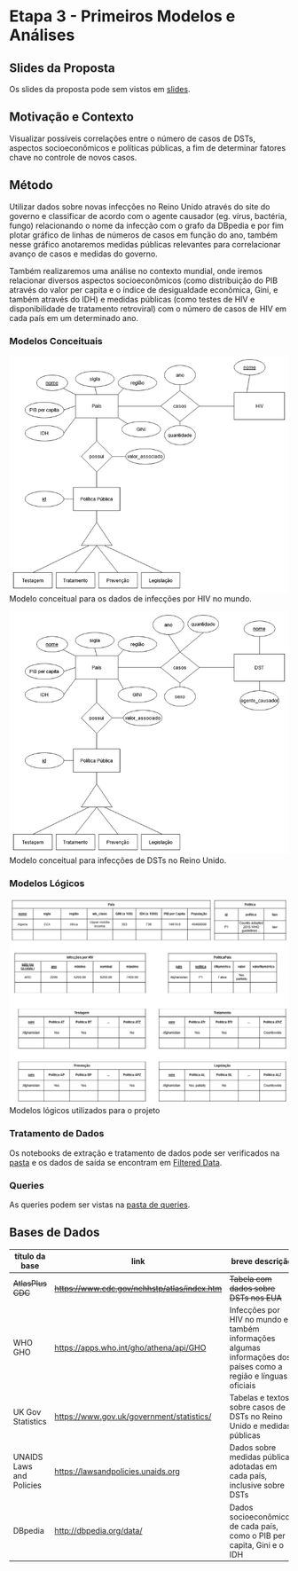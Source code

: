 # Etapa 3 - Primeiros Modelos e Análises

## Slides da Proposta
Os slides da proposta pode sem vistos em [slides](slides/proposta_apresentação.pdf).

## Motivação e Contexto
Visualizar possíveis correlações entre o número de casos de DSTs, aspectos socioeconômicos e políticas públicas, a fim de determinar fatores chave no controle de novos casos.

## Método
[TODO]: <> (atualizar a metodologia do Reino Unido assim que possível!)
Utilizar dados sobre novas infecções no Reino Unido através do site do governo e classificar de acordo com o agente causador (eg. vírus, bactéria, fungo) relacionando o nome da infecção com o grafo da DBpedia e por fim plotar gráfico de linhas de números de casos em função do ano, também nesse gráfico anotaremos medidas públicas relevantes para correlacionar avanço de casos e medidas do governo.

Também realizaremos uma análise no contexto mundial, onde iremos relacionar diversos aspectos socioeconômicos (como distribuição do PIB através do valor per capita e o índice de desigualdade econômica, Gini, e também através do IDH) e medidas públicas (como testes de HIV e disponibilidade de tratamento retroviral) com o número de casos de HIV em cada país em um determinado ano.

### Modelos Conceituais

![conceitual-1](images/conceitual-1.png)
Modelo conceitual para os dados de infecções por HIV no mundo.

![conceitual-2](images/conceitual-2.png)
Modelo conceitual para infecções de DSTs no Reino Unido.

### Modelos Lógicos
![logico](images/logico.png)
Modelos lógicos utilizados para o projeto

### Tratamento de Dados

Os notebooks de extração e tratamento de dados pode ser verificados na [pasta](notebook/tratamento-dados/) e os dados de saída se encontram em [Filtered Data](../data/Filtered%20Data/).

### Queries

As queries podem ser vistas na [pasta de queries](notebook/sql).

## Bases de Dados
| título da base           | link                                                                          | breve descrição             |
| ------------------------ | ----------------------------------------------------------------------------- | --------------------------- |
|<s>AtlasPlus CDC</s>            | ~~https://www.cdc.gov/nchhstp/atlas/index.htm~~                                   | ~~Tabela com dados sobre DSTs nos EUA~~ |
| WHO GHO                  | https://apps.who.int/gho/athena/api/GHO                                       | Infecções por HIV no mundo e também informações algumas informações dos países como a região e línguas oficiais  |
| UK Gov Statistics        | https://www.gov.uk/government/statistics/                                     | Tabelas e textos sobre casos de DSTs no Reino Unido e medidas públicas |
| UNAIDS Laws and Policies | https://lawsandpolicies.unaids.org                                            | Dados sobre medidas públicas adotadas em cada país, inclusive sobre DSTs |
| DBpedia                  | http://dbpedia.org/data/| Dados socioeconômicos de cada país, como o PIB per capita, Gini e o IDH |